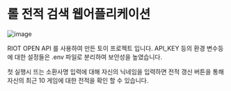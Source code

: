 # 롤 전적 검색 웹어플리케이션

![image](https://user-images.githubusercontent.com/50429028/181718713-80520ef1-c8c4-4c47-b91a-ff9c03f38b7c.png)

RIOT OPEN API 를 사용하여 만든 토이 프로젝트 입니다.
API_KEY 등의 환경 변수등에 대한 설정들은 .env 파일로 분리하여 보안성을 높였습니다.

첫 실행시 뜨는 소환사명 입력에 대해 자신의 닉네임을 입력하면 
전적 갱신 버튼을 통해 자신의 최근 10 게임에 대한 전적을 확인 할 수 있습니다.
